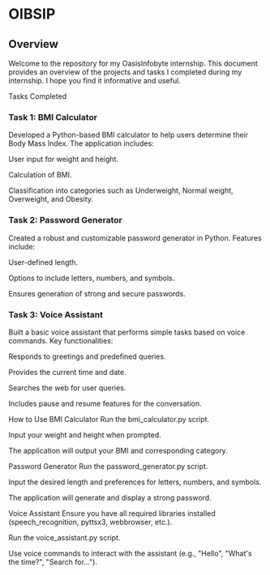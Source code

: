 # OIBSIP

## Overview
Welcome to the repository for my OasisInfobyte internship. This document provides an overview of the projects and tasks I completed during my internship. I hope you find it informative and useful.

Tasks Completed

### Task 1: BMI Calculator
Developed a Python-based BMI calculator to help users determine their Body Mass Index. The application includes:

User input for weight and height.

Calculation of BMI.

Classification into categories such as Underweight, Normal weight, Overweight, and Obesity.

### Task 2: Password Generator
Created a robust and customizable password generator in Python. Features include:

User-defined length.

Options to include letters, numbers, and symbols.

Ensures generation of strong and secure passwords.

### Task 3: Voice Assistant
Built a basic voice assistant that performs simple tasks based on voice commands. Key functionalities:

Responds to greetings and predefined queries.

Provides the current time and date.

Searches the web for user queries.

Includes pause and resume features for the conversation.

How to Use
BMI Calculator
Run the bmi_calculator.py script.

Input your weight and height when prompted.

The application will output your BMI and corresponding category.

Password Generator
Run the password_generator.py script.

Input the desired length and preferences for letters, numbers, and symbols.

The application will generate and display a strong password.

Voice Assistant
Ensure you have all required libraries installed (speech_recognition, pyttsx3, webbrowser, etc.).

Run the voice_assistant.py script.

Use voice commands to interact with the assistant (e.g., "Hello", "What's the time?", "Search for...").
